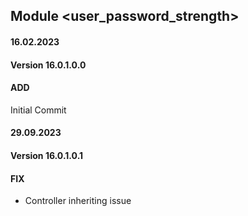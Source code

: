 ## Module <user_password_strength>

#### 16.02.2023
#### Version 16.0.1.0.0
#### ADD
Initial Commit

#### 29.09.2023
#### Version 16.0.1.0.1
#### FIX
- Controller inheriting issue